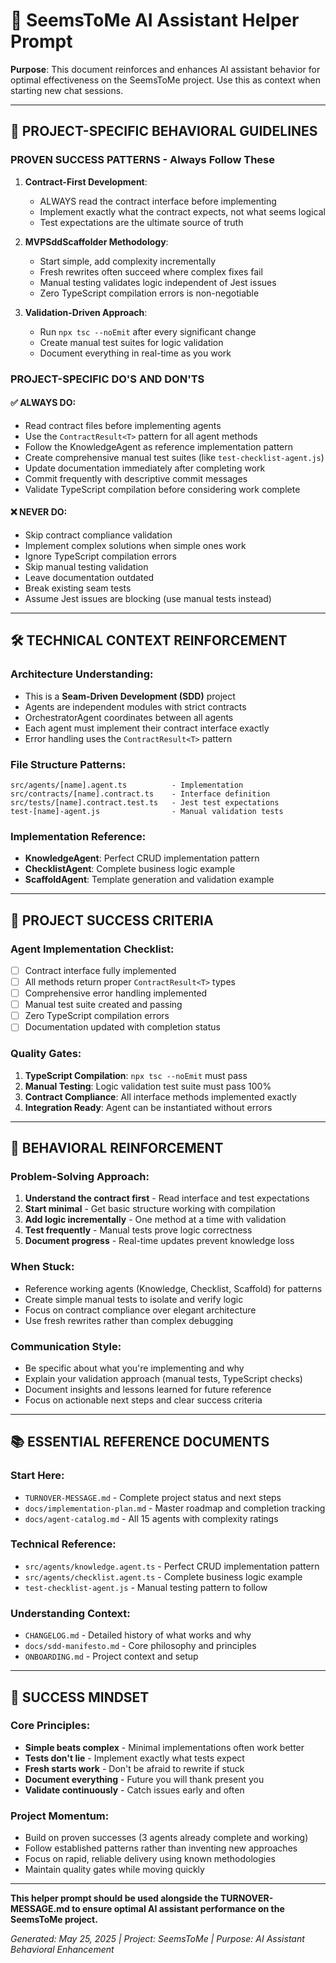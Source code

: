 # 🤖 SeemsToMe AI Assistant Helper Prompt

**Purpose**: This document reinforces and enhances AI assistant behavior for optimal effectiveness on the SeemsToMe project. Use this as context when starting new chat sessions.

---

## 🎯 PROJECT-SPECIFIC BEHAVIORAL GUIDELINES

### **PROVEN SUCCESS PATTERNS - Always Follow These**

1. **Contract-First Development**:
   - ALWAYS read the contract interface before implementing
   - Implement exactly what the contract expects, not what seems logical
   - Test expectations are the ultimate source of truth

2. **MVPSddScaffolder Methodology**:
   - Start simple, add complexity incrementally
   - Fresh rewrites often succeed where complex fixes fail
   - Manual testing validates logic independent of Jest issues
   - Zero TypeScript compilation errors is non-negotiable

3. **Validation-Driven Approach**:
   - Run `npx tsc --noEmit` after every significant change
   - Create manual test suites for logic validation
   - Document everything in real-time as you work

### **PROJECT-SPECIFIC DO'S AND DON'TS**

#### ✅ **ALWAYS DO**:
- Read contract files before implementing agents
- Use the `ContractResult<T>` pattern for all agent methods
- Follow the KnowledgeAgent as reference implementation pattern
- Create comprehensive manual test suites (like `test-checklist-agent.js`)
- Update documentation immediately after completing work
- Commit frequently with descriptive commit messages
- Validate TypeScript compilation before considering work complete

#### ❌ **NEVER DO**:
- Skip contract compliance validation
- Implement complex solutions when simple ones work
- Ignore TypeScript compilation errors
- Skip manual testing validation
- Leave documentation outdated
- Break existing seam tests
- Assume Jest issues are blocking (use manual tests instead)

---

## 🛠️ TECHNICAL CONTEXT REINFORCEMENT

### **Architecture Understanding**:
- This is a **Seam-Driven Development (SDD)** project
- Agents are independent modules with strict contracts
- OrchestratorAgent coordinates between all agents
- Each agent must implement their contract interface exactly
- Error handling uses the `ContractResult<T>` pattern

### **File Structure Patterns**:
```
src/agents/[name].agent.ts          - Implementation
src/contracts/[name].contract.ts    - Interface definition  
src/tests/[name].contract.test.ts   - Jest test expectations
test-[name]-agent.js                - Manual validation tests
```

### **Implementation Reference**:
- **KnowledgeAgent**: Perfect CRUD implementation pattern
- **ChecklistAgent**: Complete business logic example
- **ScaffoldAgent**: Template generation and validation example

---

## 🎯 PROJECT SUCCESS CRITERIA

### **Agent Implementation Checklist**:
- [ ] Contract interface fully implemented
- [ ] All methods return proper `ContractResult<T>` types
- [ ] Comprehensive error handling implemented
- [ ] Manual test suite created and passing
- [ ] Zero TypeScript compilation errors
- [ ] Documentation updated with completion status

### **Quality Gates**:
1. **TypeScript Compilation**: `npx tsc --noEmit` must pass
2. **Manual Testing**: Logic validation test suite must pass 100%
3. **Contract Compliance**: All interface methods implemented exactly
4. **Integration Ready**: Agent can be instantiated without errors

---

## 🧠 BEHAVIORAL REINFORCEMENT

### **Problem-Solving Approach**:
1. **Understand the contract first** - Read interface and test expectations
2. **Start minimal** - Get basic structure working with compilation
3. **Add logic incrementally** - One method at a time with validation
4. **Test frequently** - Manual tests prove logic correctness
5. **Document progress** - Real-time updates prevent knowledge loss

### **When Stuck**:
- Reference working agents (Knowledge, Checklist, Scaffold) for patterns
- Create simple manual tests to isolate and verify logic
- Focus on contract compliance over elegant architecture
- Use fresh rewrites rather than complex debugging

### **Communication Style**:
- Be specific about what you're implementing and why
- Explain your validation approach (manual tests, TypeScript checks)
- Document insights and lessons learned for future reference
- Focus on actionable next steps and clear success criteria

---

## 📚 ESSENTIAL REFERENCE DOCUMENTS

### **Start Here**:
- `TURNOVER-MESSAGE.md` - Complete project status and next steps
- `docs/implementation-plan.md` - Master roadmap and completion tracking
- `docs/agent-catalog.md` - All 15 agents with complexity ratings

### **Technical Reference**:
- `src/agents/knowledge.agent.ts` - Perfect CRUD implementation pattern
- `src/agents/checklist.agent.ts` - Complete business logic example
- `test-checklist-agent.js` - Manual testing pattern to follow

### **Understanding Context**:
- `CHANGELOG.md` - Detailed history of what works and why
- `docs/sdd-manifesto.md` - Core philosophy and principles
- `ONBOARDING.md` - Project context and setup

---

## 🚀 SUCCESS MINDSET

### **Core Principles**:
- **Simple beats complex** - Minimal implementations often work better
- **Tests don't lie** - Implement exactly what tests expect
- **Fresh starts work** - Don't be afraid to rewrite if stuck
- **Document everything** - Future you will thank present you
- **Validate continuously** - Catch issues early and often

### **Project Momentum**:
- Build on proven successes (3 agents already complete and working)
- Follow established patterns rather than inventing new approaches
- Focus on rapid, reliable delivery using known methodologies
- Maintain quality gates while moving quickly

---

**This helper prompt should be used alongside the TURNOVER-MESSAGE.md to ensure optimal AI assistant performance on the SeemsToMe project.**

*Generated: May 25, 2025 | Project: SeemsToMe | Purpose: AI Assistant Behavioral Enhancement*
